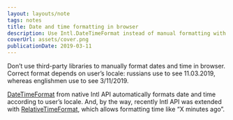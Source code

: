 ```yaml
---
layout: layouts/note
tags: notes
title: Date and time formatting in browser
description: Use Intl.DateTimeFormat instead of manual formatting with third-party libraries.
coverUrl: assets/cover.png
publicationDate: 2019-03-11
---
```


Don’t use third-party libraries to manually format dates and time in browser. Correct format depends on user’s locale: russians use to see 11.03.2019, whereas englishmen use to see 3/11/2019.

[DateTimeFormat](https://developer.mozilla.org/en-US/docs/Web/JavaScript/Reference/Global_Objects/DateTimeFormat) from native Intl API automatically formats date and time according to user’s locale. And, by the way, recently Intl API was extended with [RelativeTimeFormat](https://developer.mozilla.org/en-US/docs/Web/JavaScript/Reference/Global_Objects/RelativeTimeFormat), which allows formatting time like “X minutes ago”.
